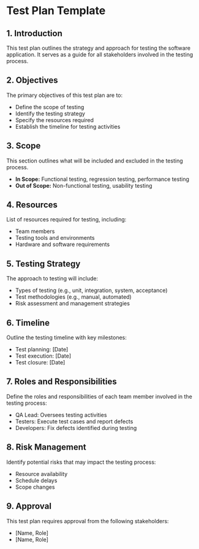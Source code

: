 # Test Plan Template

## 1. Introduction
This test plan outlines the strategy and approach for testing the software application. It serves as a guide for all stakeholders involved in the testing process.

## 2. Objectives
The primary objectives of this test plan are to:
- Define the scope of testing
- Identify the testing strategy
- Specify the resources required
- Establish the timeline for testing activities

## 3. Scope
This section outlines what will be included and excluded in the testing process.
- **In Scope:** Functional testing, regression testing, performance testing
- **Out of Scope:** Non-functional testing, usability testing

## 4. Resources
List of resources required for testing, including:
- Team members
- Testing tools and environments
- Hardware and software requirements

## 5. Testing Strategy
The approach to testing will include:
- Types of testing (e.g., unit, integration, system, acceptance)
- Test methodologies (e.g., manual, automated)
- Risk assessment and management strategies

## 6. Timeline
Outline the testing timeline with key milestones:
- Test planning: [Date]
- Test execution: [Date]
- Test closure: [Date]

## 7. Roles and Responsibilities
Define the roles and responsibilities of each team member involved in the testing process:
- QA Lead: Oversees testing activities
- Testers: Execute test cases and report defects
- Developers: Fix defects identified during testing

## 8. Risk Management
Identify potential risks that may impact the testing process:
- Resource availability
- Schedule delays
- Scope changes

## 9. Approval
This test plan requires approval from the following stakeholders:
- [Name, Role]
- [Name, Role]
